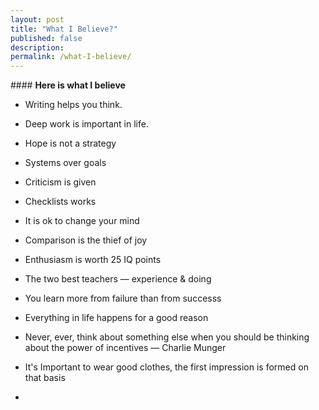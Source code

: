 ```yaml
---
layout: post
title: "What I Believe?"
published: false
description: 
permalink: /what-I-believe/
---
```



#### **Here is what I believe**

- Writing helps you think.

- Deep work is important in life.

- Hope is not a strategy

- Systems over goals

- Criticism is given

- Checklists works

- It is ok to change your mind

- Comparison is the thief of joy

- Enthusiasm is worth 25 IQ points

- The two best teachers — experience & doing

- You learn more from failure than from successs 

- Everything in life happens for a good reason

- Never, ever, think about something else when you should be thinking about the power of incentives — Charlie Munger

- It's Important to wear good clothes, the first impression is formed on that basis

- 


